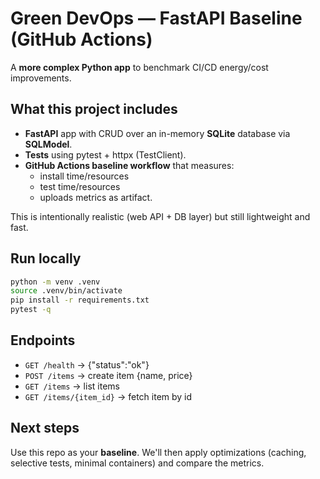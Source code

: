 
# Green DevOps — FastAPI Baseline (GitHub Actions)

A **more complex Python app** to benchmark CI/CD energy/cost improvements.

## What this project includes
- **FastAPI** app with CRUD over an in-memory **SQLite** database via **SQLModel**.
- **Tests** using pytest + httpx (TestClient).
- **GitHub Actions baseline workflow** that measures:
  - install time/resources
  - test time/resources
  - uploads metrics as artifact.

This is intentionally realistic (web API + DB layer) but still lightweight and fast.

## Run locally
```bash
python -m venv .venv
source .venv/bin/activate
pip install -r requirements.txt
pytest -q
```

## Endpoints
- `GET /health` → {"status":"ok"}
- `POST /items` → create item {name, price}
- `GET /items` → list items
- `GET /items/{item_id}` → fetch item by id

## Next steps
Use this repo as your **baseline**. We'll then apply optimizations (caching, selective tests, minimal containers) and compare the metrics.
